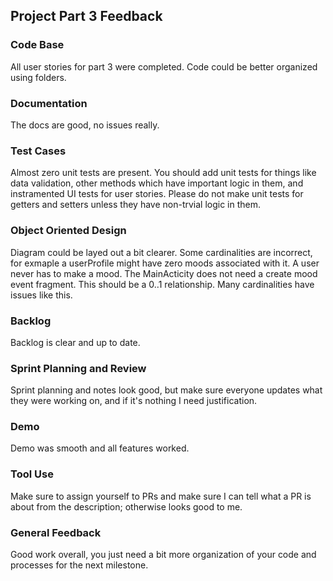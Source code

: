 ## Project Part 3 Feedback

### Code Base

All user stories for part 3 were completed. Code could be better organized using folders.

### Documentation

The docs are good, no issues really.

### Test Cases

Almost zero unit tests are present. You should add unit tests for things like data validation, other methods which have important logic in them, and instramented UI tests for user stories. Please do not make unit tests for getters and setters unless they have non-trvial logic in them.

### Object Oriented Design

Diagram could be layed out a bit clearer. Some cardinalities are incorrect, for exmaple a userProfile might have zero moods associated with it. A user never has to make a mood. The MainActicity does not need a create mood event fragment. This should be a 0..1 relationship. Many cardinalities have issues like this.

### Backlog

Backlog is clear and up to date.

### Sprint Planning and Review

Sprint planning and notes look good, but make sure everyone updates what they were working on, and if it's nothing I need justification.

### Demo 

Demo was smooth and all features worked.

### Tool Use

Make sure to assign yourself to PRs and make sure I can tell what a PR is about from the description; otherwise looks good to me.

### General Feedback

Good work overall, you just need a bit more organization of your code and processes for the next milestone. 
